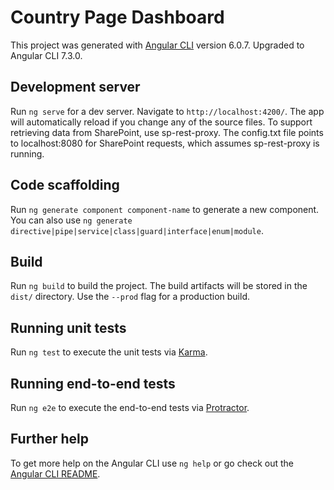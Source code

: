 # Country Page Dashboard

This project was generated with [Angular CLI](https://github.com/angular/angular-cli) version 6.0.7.  Upgraded to Angular CLI 7.3.0.

## Development server

Run `ng serve` for a dev server. Navigate to `http://localhost:4200/`. The app will automatically reload if you change any of the source files.  To support retrieving data from SharePoint, use sp-rest-proxy.  The config.txt file points to localhost:8080 for SharePoint requests, which assumes sp-rest-proxy is running.

## Code scaffolding

Run `ng generate component component-name` to generate a new component. You can also use `ng generate directive|pipe|service|class|guard|interface|enum|module`.

## Build

Run `ng build` to build the project. The build artifacts will be stored in the `dist/` directory. Use the `--prod` flag for a production build.

## Running unit tests

Run `ng test` to execute the unit tests via [Karma](https://karma-runner.github.io).

## Running end-to-end tests

Run `ng e2e` to execute the end-to-end tests via [Protractor](http://www.protractortest.org/).

## Further help

To get more help on the Angular CLI use `ng help` or go check out the [Angular CLI README](https://github.com/angular/angular-cli/blob/master/README.md).
